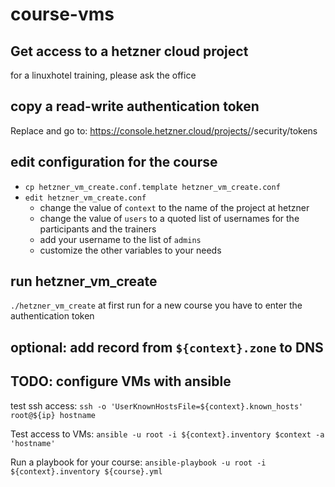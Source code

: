 # course-vms

## Get access to a hetzner cloud project

for a linuxhotel training, please ask the office

## copy a read-write authentication token

Replace <id> and go to: https://console.hetzner.cloud/projects/<id>/security/tokens

## edit configuration for the course

* `cp hetzner_vm_create.conf.template hetzner_vm_create.conf`
* `edit hetzner_vm_create.conf`
  * change the value of `context` to the name of the project at hetzner
  * change the value of `users` to a quoted list of usernames for the participants and the trainers
  * add your username to the list of `admins`
  * customize the other variables to your needs

## run hetzner_vm_create

`./hetzner_vm_create`
at first run for a new course you have to enter the authentication token

## optional: add record from `${context}.zone` to DNS

## TODO: configure VMs with ansible

test ssh access:
`ssh -o 'UserKnownHostsFile=${context}.known_hosts' root@${ip} hostname`

Test access to VMs:
`ansible -u root -i ${context}.inventory $context -a 'hostname'`

Run a playbook for your course:
`ansible-playbook -u root -i ${context}.inventory ${course}.yml`

